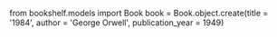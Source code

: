 from bookshelf.models import Book
book = Book.object.create(title = '1984', author = 'George Orwell', publication_year = 1949)

<!-- Book: 1984 -->
